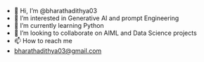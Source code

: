 - 👋 Hi, I’m @bharathadithya03
- 👀 I’m interested in Generative AI and prompt Engineering
- 🌱 I’m currently learning Python
- 💞️ I’m looking to collaborate on AIML and Data Science projects
- 📫 How to reach me
- bharathadithya03@gmail.com
<!---
bharathadithya03/bharathadithya03 is a ✨ special ✨ repository because its `README.md` (this file) appears on your GitHub profile.
You can click the Preview link to take a look at your changes.
--->
